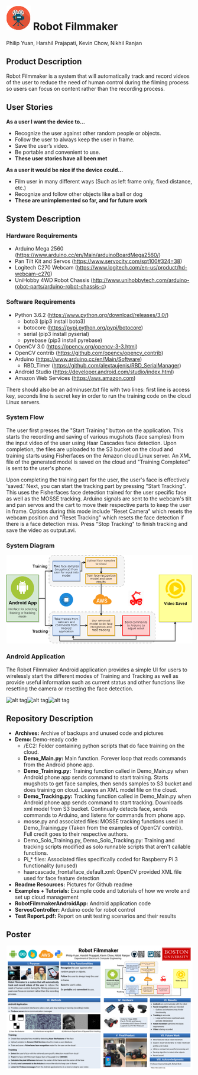 # ![alt tag](https://github.com/CaptainGinyu/RobotFilmmaker/blob/master/Readme%20Resources/icon_small.png)  Robot Filmmaker 
Philip Yuan, Harshil Prajapati, Kevin Chow, Nikhil Ranjan

## Product Description
Robot Filmmaker is a system that will automatically track and record videos of the user to reduce the need of human control during the filming process so users can focus on content rather than the recording process.

## User Stories
**As a user I want the device to…**
  - Recognize the user against other random people or objects.
  - Follow the user to always keep the user in frame.
  - Save the user’s video.
  - Be portable and convenient to use.
  - **These user stories have all been met**
  
**As a user it would be nice if the device could...**
  - Film user in many different ways (Such as left frame only, fixed distance, etc.)
  - Recognize and follow other objects like a ball or dog
  - **These are unimplemented so far, and for future work**

## System Description
### Hardware Requirements
  - Arduino Mega 2560 (https://www.arduino.cc/en/Main/arduinoBoardMega2560/)
  - Pan Tilt Kit and Servos (https://www.servocity.com/spt100#324=38)
  - Logitech C270 Webcam (https://www.logitech.com/en-us/product/hd-webcam-c270)
  - UniHobby 4WD Robot Chassis (http://www.unihobbytech.com/arduino-robot-parts/arduino-robot-chassis-c)

### Software Requirements
  - Python 3.6.2 (https://www.python.org/download/releases/3.0/)
    - boto3 (pip3 install boto3)
    - botocore (https://pypi.python.org/pypi/botocore)
    - serial (pip3 install pyserial)
    - pyrebase (pip3 install pyrebase)
  - OpenCV 3.0 (https://opencv.org/opencv-3-3.html)
  - OpenCV contrib (https://github.com/opencv/opencv_contrib)
  - Arduino (https://www.arduino.cc/en/Main/Software)
    - RBD_Timer (https://github.com/alextaujenis/RBD_SerialManager)
  - Android Studio (https://developer.android.com/studio/index.html)
  - Amazon Web Services (https://aws.amazon.com)
  
  There should also be an adminuser.txt file with two lines: first line is access key, seconds line is secret key in order to run the training code on the cloud Linux servers.

### System Flow
The user first presses the "Start Training" button on the application.  This starts the recording and saving of various mugshots (face samples) from the input video of the user using Haar Cascades face detection.  Upon completion, the files are uploaded to the S3 bucket on the cloud and training starts using Fisherfaces on the Amazon cloud Linux server.  An XML file of the generated model is saved on the cloud and "Training Completed" is sent to the user's phone.

Upon completing the training part for the user, the user's face is effectively 'saved.' Next, you can start the tracking part by pressing "Start Tracking".  This uses the Fisherfaces face detection trained for the user specific face as well as the MOSSE tracking.  Arduino signals are sent to the webcam's tilt and pan servos and the cart to move their respective parts to keep the user in frame.  Options during this mode include "Reset Camera" which resets the webcam position and "Reset Tracking" which resets the face detection if there is a face detection miss.  Press "Stop Tracking" to finish tracking and save the video as output.avi.

### System Diagram
![alt tag](https://github.com/CaptainGinyu/RobotFilmmaker/blob/master/Readme%20Resources/System_Diagram.png)

### Android Application
 The Robot Filmmaker Android application provides a simple UI for users to wirelessly start the different modes of Training and Tracking as well as provide useful information such as current status and other functions like resetting the camera or resetting the face detection.
 
 ![alt tag](https://github.com/CaptainGinyu/RobotFilmmaker/blob/master/Readme%20Resources/and1-1.png.png)![alt tag](https://github.com/CaptainGinyu/RobotFilmmaker/blob/master/Readme%20Resources/and1-2.png.png)![alt tag](https://github.com/CaptainGinyu/RobotFilmmaker/blob/master/Readme%20Resources/and1-3.png.png)
 
## Repository Description
  - **Archives:** Archive of backups and unused code and pictures
  - **Demo:** Demo-ready code
    - /EC2: Folder containing python scripts that do face training on the cloud.
    - **Demo_Main.py:** Main function.  Forever loop that reads commands from the Android phone app.
    - **Demo_Training.py:** Training function called in Demo_Main.py when Android phone app sends command to start training.  Starts  mugshots to get face samples, then sends samples to S3 bucket and does training on cloud.  Leaves an XML model file on the cloud.
    - **Demo_Tracking.py:** Tracking function called in Demo_Main.py when Android phone app sends command to start tracking. Downloads xml model from S3 bucket.  Continually detects face, sends commands to Arduino, and listens for commands from phone app.
    - mosse.py and associated files: MOSSE tracking functions used in Demo_Training.py (Taken from the examples of OpenCV contrib).  Full credit goes to their respective authors.
    - Demo_Solo_Training.py, Demo_Solo_Tracking.py: Training and tracking scripts modified as solo runnable scripts that aren't callable functions.
    - Pi_* files: Associated files specifically coded for Raspberry Pi 3 functionality (unused)
    - haarcascade_frontalface_default.xml: OpenCV provided XML file used for face feature detection    
  - **Readme Resources:** Pictures for Github readme
  - **Examples + Tutorials:** Example code and tutorials of how we wrote and set up cloud management
  - **RobotFilmmakerAndroidApp:** Android application code
  - **ServosController:** Arduino code for robot control
  - **Test Report.pdf:** Report on unit testing scenarios and their results
  
 ## Poster
 ![alt tag](https://github.com/CaptainGinyu/RobotFilmmaker/blob/master/Readme%20Resources/Poster.png)
 

